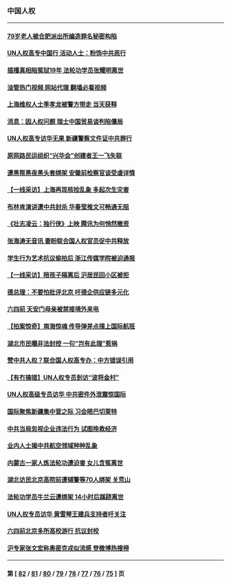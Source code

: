 ### 中国人权
---
#### [79岁老人被合肥派出所编造罪名秘密构陷](../../pages/ncid278/n13748602.md?05310445) 
#### [UN人权高专中国行 活动人士：粉饰中共恶行](../../pages/ncid278/n13748834.md?05310445) 
#### [插播真相陷冤狱19年 法轮功学员张耀明离世](../../pages/ncid278/n13748009.md?05310445) 
#### [油管热门视频 网站代理 翻墙必看视频](http://209.222.30.114:81/youtube.html?05310445)
#### [上海维权人士季孝龙被警方带走 当天获释](../../pages/ncid278/n13748253.md?05310445) 
#### [消息：因人权问题 瑞士中国贸易谈判陷僵局](../../pages/ncid278/n13748201.md?05310445) 
#### [UN人权高专访华无果 新疆警察文件证中共罪行](../../pages/ncid278/n13748112.md?05310445) 
#### [原网路民运组织“兴华会”创建者王一飞失联](../../pages/ncid278/n13747904.md?05310445) 
#### [遭黑帮黑夜黑头套绑架 安徽前检察官谈受虐详情](../../pages/ncid278/n13747659.md?05310445) 
#### [【一线采访】上海再现核捡乱象 多起次生灾害](../../pages/ncid278/n13747317.md?05310445) 
#### [布林肯演讲遭中共封杀 华春莹推文可畅通无阻](../../pages/ncid278/n13747499.md?05310445) 
#### [《壮志凌云：独行侠》上映 腾讯为何悄然撤资](../../pages/ncid278/n13747452.md?05310445) 
#### [张海涛无音讯 妻盼联合国人权官员促中共释放](../../pages/ncid278/n13747402.md?05310445) 
#### [学生行为艺术抗议偷拍后 浙江传媒学院被迫通报](../../pages/ncid278/n13747378.md?05310445) 
#### [【一线采访】陪孩子隔离后 沪居民回小区被拒](../../pages/ncid278/n13747354.md?05310445) 
#### [德总理：不要怕批评北京 吁德企供应链多元化](../../pages/ncid278/n13747222.md?05310445) 
#### [六四前 天安门母亲被禁接境外来电](../../pages/ncid278/n13747151.md?05310445) 
#### [【拍案惊奇】南海惊魂 传导弹差点撞上国际航班](../../pages/ncid278/n13746784.md?05310445) 
#### [湖北市民曝非法封控 一句“岂有此理”惹祸](../../pages/ncid278/n13746925.md?05310445) 
#### [赞中共人权？联合国人权高专办：中方错误引用](../../pages/ncid278/n13745933.md?05310445) 
#### [【有冇搞错】UN人权专员到访“波将金村”](../../pages/ncid278/n13745359.md?05310445) 
#### [UN人权高级专员访华 中共密件外泄震惊国际](../../pages/ncid278/n13745817.md?05310445) 
#### [国际聚焦新疆集中营之际 习会晤巴切莱特](../../pages/ncid278/n13745118.md?05310445) 
#### [中共当局忽视企业违法行为 试图挽救经济](../../pages/ncid278/n13745568.md?05310445) 
#### [业内人士揭中共航空领域种种乱象](../../pages/ncid278/n13745602.md?05310445) 
#### [内蒙古一家人炼法轮功遭迫害 女儿含冤离世](../../pages/ncid278/n13744475.md?05310445) 
#### [湖北访民北京高院前遭辅警等70人绑架 关荒山](../../pages/ncid278/n13745002.md?05310445) 
#### [法轮功学员牛兰云遭绑架 14小时后蹊跷离世](../../pages/ncid278/n13744926.md?05310445) 
#### [UN人权专员访华 黄雪琴王建兵支持者吁关注](../../pages/ncid278/n13744651.md?05310445) 
#### [六四前北京多所高校游行 抗议封校](../../pages/ncid278/n13744574.md?05310445) 
#### [沪专家张文宏称奥密克戎似流感 登微博热搜榜](../../pages/ncid278/n13744510.md?05310445) 

---
#### 第 [ [82](./82.md?05310445) / [81](./81.md?05310445) / [80](./80.md?05310445) / [79](./79.md?05310445) / [78](./78.md?05310445) / [77](./77.md?05310445) / [76](./76.md?05310445) / [75](./75.md?05310445) ] 页
